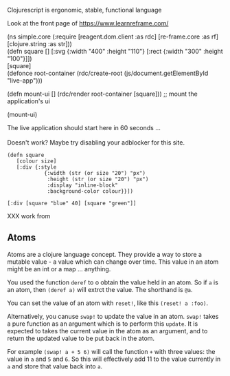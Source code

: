 
Clojurescript is ergonomic, stable, functional language

Look at the front page of https://www.learnreframe.com/


<div class="cljs-showcase">
(ns simple.core
  (:require [reagent.dom.client :as rdc]
            [re-frame.core :as rf]
            [clojure.string :as str]))
</div>

<div class="cm-doc">
(defn square
   []
   [:svg {:width "400" :height "110"}
     [:rect {:width "300" :height "100"}]])
</div>

<div class="cm-doc">
[square]
</div>



<div class="cm-doc">
(defonce root-container
  (rdc/create-root (js/document.getElementById "live-app")))

(defn mount-ui
  []
  (rdc/render root-container [square]))  ;; mount the application's ui

(mount-ui)
</div>



<div id="live-app">
  <div class="preload">  
    The live application should start here in 60 seconds ...
    <br><br>
    Doesn't work? Maybe try disabling your adblocker for this site. 

  
  </div>
</div>


```
(defn square 
   [colour size]
   [:div {:style 
            {:width (str (or size "20") "px")
             :height (str (or size "20") "px")
             :display "inline-block"
             :background-color colour}}])

[:div [square "blue" 40] [square "green"]]
```

XXX work from 

## Atoms

Atoms are a clojure language concept. They provide a way to store a mutable value - a value which can change over time. This value in an atom might be an int or a map ... anything. 

You used the function `deref` to o obtain the value held in an atom. So if `a` is an atom, 
then `(deref a)` will extrct the value. The shorthand is `@a`. 

You can set the value of an atom with `reset!`, like this `(reset! a :foo)`. 

Alternatively, you canuse `swap!` to update the value in an atom. `swap!` takes a pure function as an argument which is to perform this `update`. It is expected to takes the current value in the atom as an argument, and to return the updated value to be put back in the atom. 

For example `(swap! a + 5 6)` will call the function `+` with three values:  the value in `a` and `5` and `6`. So this will effectively add 11 to the value currently in `a` and store that value back into `a`. 
